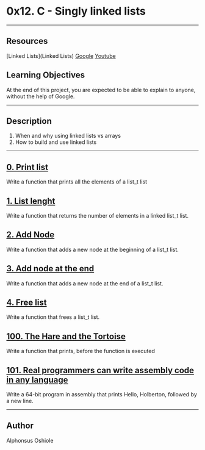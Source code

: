# **0x12. C - Singly linked lists**
---
## **Resources**
[Linked Lists](Linked Lists)
[Google](Google)
[Youtube](Youtube)

## **Learning Objectives**
At the end of this project, you are expected to be able to explain to anyone, without the help of Google.

---
## **Description**
1. When and why using linked lists vs arrays
2. How to build and use linked lists
---
## [**0. Print list**](0-print_list.c)
Write a function that prints all the elements of a list_t list

## [**1. List lenght**](1-list_len.c)
Write a function that returns the number of elements in a linked list_t list.

## [**2. Add Node**](2-add_node.c)
Write a function that adds a new node at the beginning of a list_t list.

## [**3. Add node at the end**](3-add_node_end.c)
Write a function that adds a new node at the end of a list_t list.

## [**4. Free list**](4-free_list.c)
Write a function that frees a list_t list.

## [**100. The Hare and the Tortoise**](100-first.c)
Write a function that prints, before the function is executed

## [**101. Real programmers can write assembly code in any language**](101-hello_holberton.asm)
Write a 64-bit program in assembly that prints Hello, Holberton, followed by a new line.

---

## **Author**
Alphonsus Oshiole
